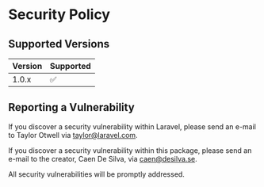 # Security Policy

## Supported Versions

| Version | Supported          |
| ------- | ------------------ |
| 1.0.x   | :white_check_mark: |

## Reporting a Vulnerability

If you discover a security vulnerability within Laravel, please send an e-mail to Taylor Otwell via taylor@laravel.com.

If you discover a security vulnerability within this package, please send an e-mail to the creator, Caen De Silva, via caen@desilva.se.

All security vulnerabilities will be promptly addressed.
